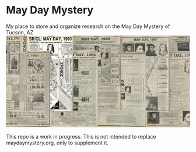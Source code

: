 # May Day Mystery
My place to store and organize research on the May Day Mystery of Tucson, AZ
[![May Day Mystery](texts/My%20Scans/preview.jpg)](https://github.com/nimaid/maydaymystery/tree/master/texts/My%20Scans#personal-hd-scans)

This repo is a work in progress. This is not intended to replace maydaymystery.org, only to supplement it.